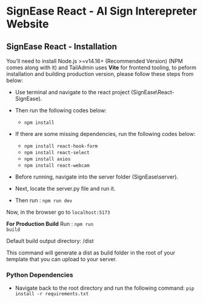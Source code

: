 # SignEase React - AI Sign Interepreter Website

## SignEase React - Installation

You'll need to install Node.js >=v14.16+ (Recommended Version) (NPM comes along with it) and TailAdmin uses **Vite** for frontend tooling, to peform installation and building production version, please follow these steps from below:

- Use terminal and navigate to the react project (SignEase\React-SignEase).

- Then run the following codes below: 
  - <code>npm install</code>

- If there are some missing dependencies, run the following codes below: 
  - <code>npm install react-hook-form</code>
  - <code>npm install react-select</code>
  - <code>npm install axios</code>
  - <code>npm install react-webcam</code>

- Before running, navigate into the server folder (SignEase\server).
- Next, locate the server.py file and run it.
- Then run : <code>npm run dev</code>

Now, in the browser go to <code>localhost:5173</code>

**For Production Build**
Run : <code>npm run build</code>

Default build output directory: /dist

This command will generate a dist as build folder in the root of your template that you can upload to your server.

### Python Dependencies
- Navigate back to the root directory and run the following command:
  <code>pip install -r requirements.txt</code>


